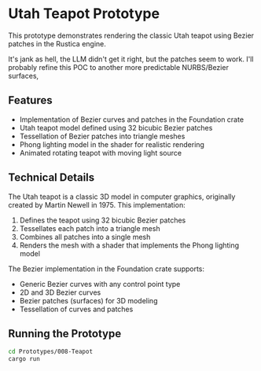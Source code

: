 # Utah Teapot Prototype

This prototype demonstrates rendering the classic Utah teapot using Bezier patches in the Rustica engine.

It's jank as hell, the LLM didn't get it right, but the patches seem to work. I'll probably refine this POC to another more predictable NURBS/Bezier surfaces,
## Features

- Implementation of Bezier curves and patches in the Foundation crate
- Utah teapot model defined using 32 bicubic Bezier patches
- Tessellation of Bezier patches into triangle meshes
- Phong lighting model in the shader for realistic rendering
- Animated rotating teapot with moving light source

## Technical Details

The Utah teapot is a classic 3D model in computer graphics, originally created by Martin Newell in 1975. This implementation:

1. Defines the teapot using 32 bicubic Bezier patches
2. Tessellates each patch into a triangle mesh
3. Combines all patches into a single mesh
4. Renders the mesh with a shader that implements the Phong lighting model

The Bezier implementation in the Foundation crate supports:
- Generic Bezier curves with any control point type
- 2D and 3D Bezier curves
- Bezier patches (surfaces) for 3D modeling
- Tessellation of curves and patches

## Running the Prototype

```bash
cd Prototypes/008-Teapot
cargo run
```
